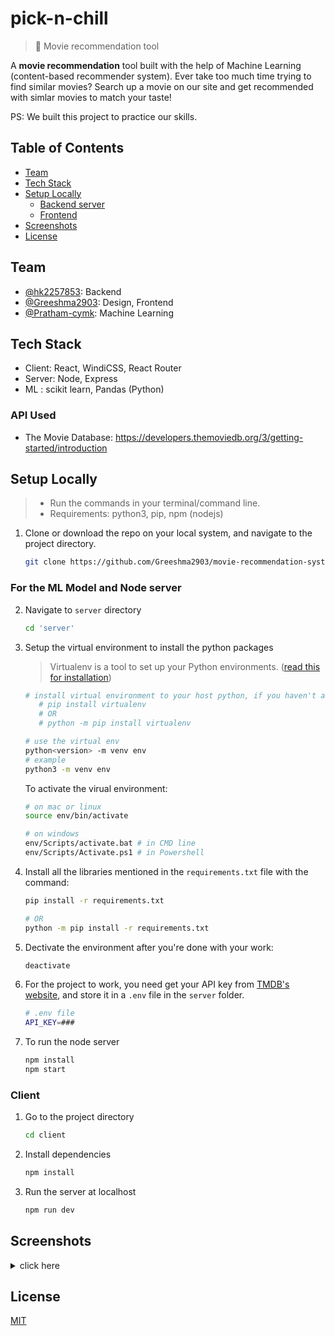 # pick-n-chill

> 🎥 Movie recommendation tool

A **movie recommendation** tool built with the help of Machine Learning (content-based recommender system). Ever take too much time trying to find similar movies? Search up a movie on our site and get recommended with simlar movies to match your taste!

PS: We built this project to practice our skills.

## Table of Contents

- [Team](#team)
- [Tech Stack](#teck-stack)
- [Setup Locally](#setup-locally)
  - [Backend server](#for-the-ml-model-and-node-server)
  - [Frontend](#client)
- [Screenshots](#screenshots)
- [License](#license)

## Team

- [@hk2257853](https://github.com/hk2257853): Backend
- [@Greeshma2903](https://github.com/greeshma2903): Design, Frontend
- [@Pratham-cymk](https://www.github.com/Pratham-cymk): Machine Learning

## Tech Stack

- Client: React, WindiCSS, React Router
- Server: Node, Express
- ML : scikit learn, Pandas (Python)

### API Used

- The Movie Database: https://developers.themoviedb.org/3/getting-started/introduction

## Setup Locally

> - Run the commands in your terminal/command line.
> - Requirements: python3, pip, npm (nodejs)

1. Clone or download the repo on your local system, and navigate to the project directory.

   ```bash
   git clone https://github.com/Greeshma2903/movie-recommendation-system.git && cd movie-recommendation-system
   ```
### For the ML Model and Node server


2. Navigate to `server` directory
   ```bash
   cd 'server'
   ```
3. Setup the virtual environment to install the python packages

   > Virtualenv is a tool to set up your Python environments. ([read this for installation](https://www.freecodecamp.org/news/how-to-setup-virtual-environments-in-python/))

   ```bash
   # install virtual environment to your host python, if you haven't already:
      # pip install virtualenv
      # OR
      # python -m pip install virtualenv

   # use the virtual env
   python<version> -m venv env
   # example
   python3 -m venv env
   ```

   To activate the virual environment:

   ```bash
   # on mac or linux
   source env/bin/activate

   # on windows
   env/Scripts/activate.bat # in CMD line
   env/Scripts/Activate.ps1 # in Powershell
   ```

4. Install all the libraries mentioned in the `requirements.txt` file with the command:

   ```bash
   pip install -r requirements.txt

   # OR
   python -m pip install -r requirements.txt
   ```

5. Dectivate the environment after you're done with your work:

   ```bash
   deactivate
   ```

6. For the project to work, you need get your API key from [TMDB's website](https://www.themoviedb.org/documentation/api), and store it in a `.env` file in the `server` folder.

   ```bash
   # .env file
   API_KEY=###
   ```

7. To run the node server
   ```bash
   npm install
   npm start
   ```

### Client

1. Go to the project directory

   ```bash
   cd client
   ```

2. Install dependencies
   ```bash
   npm install
   ```
3. Run the server at localhost
   ```bash
   npm run dev
   ```

## Screenshots

<details>
<summary>click here</summary>

![home page](./client/public/screenshots/home.png)
![search a movie](./client/public/screenshots/search.png)
![search results](./client/public/screenshots/search-result.png)
![contact page](./client/public/screenshots/contact.png)

</details>

## License

[MIT](https://choosealicense.com/licenses/mit/)
